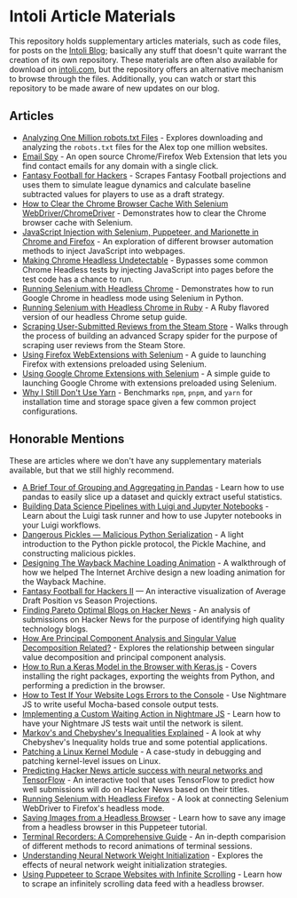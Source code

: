 # Intoli Article Materials

This repository holds supplementary articles materials, such as code files, for posts on the [Intoli Blog](https://intoli.com/blog/); basically any stuff that doesn't quite warrant the creation of its own repository.
These materials are often also available for download on [intoli.com](https://intoli.com), but the repository offers an alternative mechanism to browse through the files.
Additionally, you can watch or start this repository to be made aware of new updates on our blog.


## Articles

- [Analyzing One Million robots.txt Files](analyzing-one-million-robots-txt-files) - Explores downloading and analyzing the `robots.txt` files for the Alex top one million websites.
- [Email Spy](email-spy) - An open source Chrome/Firefox Web Extension that lets you find contact emails for any domain with a single click.
- [Fantasy Football for Hackers](fantasy-football-for-hackers) - Scrapes Fantasy Football projections and uses them to simulate league dynamics and calculate baseline subtracted values for players to use as a draft strategy.
- [How to Clear the Chrome Browser Cache With Selenium WebDriver/ChromeDriver](clear-the-chrome-browser-cache) -  Demonstrates how to clear the Chrome browser cache with Selenium.
- [JavaScript Injection with Selenium, Puppeteer, and Marionette in Chrome and Firefox](javascript-injection) - An exploration of different browser automation methods to inject JavaScript into webpages.
- [Making Chrome Headless Undetectable](making-chrome-headless-undetectable) - Bypasses some common Chrome Headless tests by injecting JavaScript into pages before the test code has a chance to run.
- [Running Selenium with Headless Chrome](running-selenium-with-headless-chrome) - Demonstrates how to run Google Chrome in headless mode using Selenium in Python.
- [Running Selenium with Headless Chrome in Ruby](running-selenium-with-headless-chrome-in-ruby) - A Ruby flavored version of our headless Chrome setup guide.
- [Scraping User-Submitted Reviews from the Steam Store](steam-scraper) - Walks through the process of building an advanced Scrapy spider for the purpose of scraping user reviews from the Steam Store.
- [Using Firefox WebExtensions with Selenium](firefox-extensions-with-selenium) - A guide to launching Firefox with extensions preloaded using Selenium.
- [Using Google Chrome Extensions with Selenium](chrome-extensions-with-selenium) - A simple guide to launching Google Chrome with extensions preloaded using Selenium.
- [Why I Still Don't Use Yarn](node-package-manager-benchmarks) - Benchmarks `npm`, `pnpm`, and `yarn` for installation time and storage space given a few common project configurations.


## Honorable Mentions

These are articles where we don't have any supplementary materials available, but that we still highly recommend.

- [A Brief Tour of Grouping and Aggregating in Pandas](https://intoli.com/blog/pandas-aggregation/) - Learn how to use pandas to easily slice up a dataset and quickly extract useful statistics.
- [Building Data Science Pipelines with Luigi and Jupyter Notebooks](https://intoli.com/blog/luigi-jupyter-notebooks/) - Learn about the Luigi task runner and how to use Jupyter notebooks in your Luigi workflows.
- [Dangerous Pickles — Malicious Python Serialization](https://intoli.com/blog/dangerous-pickles/) - A light introduction to the Python pickle protocol, the Pickle Machine, and constructing malicious pickles.
- [Designing The Wayback Machine Loading Animation](https://intoli.com/blog/designing-the-wayback-machine-loading-animation/) - A walkthrough of how we helped The Internet Archive design a new loading animation for the Wayback Machine.
- [Fantasy Football for Hackers II](https://intoli.com/blog/average-draft-position-vs-season-projections/) — An interactive visualization of Average Draft Position vs Season Projections.
- [Finding Pareto Optimal Blogs on Hacker News](https://intoli.com/blog/pareto-optimal-blogs/) - An analysis of submissions on Hacker News for the purpose of identifying high quality technology blogs.
- [How Are Principal Component Analysis and Singular Value Decomposition Related?](https://intoli.com/blog/pca-and-svd/) - Explores the relationship between singular value decomposition and principal component analysis.
- [How to Run a Keras Model in the Browser with Keras.js](https://intoli.com/blog/keras-weight-transfer/) - Covers installing the right packages, exporting the weights from Python, and performing a prediction in the browser.
- [How to Test If Your Website Logs Errors to the Console](https://intoli.com/blog/nightmare-console-errors/) - Use Nightmare JS to write useful Mocha-based console output tests.
- [Implementing a Custom Waiting Action in Nightmare JS](https://intoli.com/blog/nightmare-network-idle/) - Learn how to have your Nightmare JS tests wait until the network is silent.
- [Markov's and Chebyshev's Inequalities Explained](https://intoli.com/blog/chebyshevs-inequality/) - A look at why Chebyshev's Inequality holds true and some potential applications.
- [Patching a Linux Kernel Module](https://intoli.com/blog/patching-a-linux-kernel-module/) - A case-study in debugging and patching kernel-level issues on Linux.
- [Predicting Hacker News article success with neural networks and TensorFlow](https://intoli.com/blog/hacker-news-title-tool/) - An interactive tool that uses TensorFlow to predict how well submissions will do on Hacker News based on their titles.
- [Running Selenium with Headless Firefox](https://intoli.com/blog/running-selenium-with-headless-firefox/) - A look at connecting Selenium WebDriver to Firefox's headless mode.
- [Saving Images from a Headless Browser](https://intoli.com/blog/saving-images/) - Learn how to save any image from a headless browser in this Puppeteer tutorial.
- [Terminal Recorders: A Comprehensive Guide](https://intoli.com/blog/terminal-recorders/) - An in-depth comparision of different methods to record animations of terminal sessions.
- [Understanding Neural Network Weight Initialization](https://intoli.com/blog/neural-network-initialization/) - Explores the effects of neural network weight initialization strategies.
- [Using Puppeteer to Scrape Websites with Infinite Scrolling](https://intoli.com/blog/scrape-infinite-scroll/) - Learn how to scrape an infinitely scrolling data feed with a headless browser.
